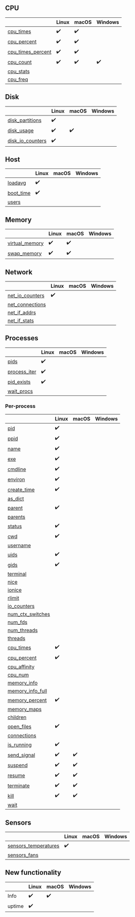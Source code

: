 ## CPU

|                                                                                        | Linux              | macOS              | Windows            |
|----------------------------------------------------------------------------------------|--------------------|--------------------|--------------------|
| [cpu_times](https://psutil.readthedocs.io/en/latest/#psutil.cpu_times)                 | :heavy_check_mark: | :heavy_check_mark: |                    |
| [cpu_percent](https://psutil.readthedocs.io/en/latest/#psutil.cpu_percent)             | :heavy_check_mark: | :heavy_check_mark: |                    |
| [cpu_times_percent](https://psutil.readthedocs.io/en/latest/#psutil.cpu_times_percent) | :heavy_check_mark: | :heavy_check_mark: |                    |
| [cpu_count](https://psutil.readthedocs.io/en/latest/#psutil.cpu_count)                 | :heavy_check_mark: | :heavy_check_mark: | :heavy_check_mark: |
| [cpu_stats](https://psutil.readthedocs.io/en/latest/#psutil.cpu_stats)                 |                    |                    |                    |
| [cpu_freq](https://psutil.readthedocs.io/en/latest/#psutil.cpu_freq)                   |                    |                    |                    |

## Disk

|                                                                                      | Linux              | macOS              | Windows |
|--------------------------------------------------------------------------------------|--------------------|--------------------|---------|
| [disk_partitions](https://psutil.readthedocs.io/en/latest/#psutil.disk_partitions)   | :heavy_check_mark: |                    |         |
| [disk_usage](https://psutil.readthedocs.io/en/latest/#psutil.disk_usage)             | :heavy_check_mark: | :heavy_check_mark: |         |
| [disk_io_counters](https://psutil.readthedocs.io/en/latest/#psutil.disk_io_counters) | :heavy_check_mark: |                    |         |

## Host

|                                                                                    | Linux              | macOS | Windows |
|------------------------------------------------------------------------------------|--------------------|-------|---------|
| [loadavg](https://psutil.readthedocs.io/en/latest/?badge=latest#psutil.getloadavg) | :heavy_check_mark: |       |         |
| [boot_time](https://psutil.readthedocs.io/en/latest/#psutil.boot_time)             | :heavy_check_mark: |       |         |
| [users](https://psutil.readthedocs.io/en/latest/#psutil.users)                     |                    |       |         |

## Memory

|                                                                                  | Linux              | macOS              | Windows |
|----------------------------------------------------------------------------------|--------------------|--------------------|---------|
| [virtual_memory](https://psutil.readthedocs.io/en/latest/#psutil.virtual_memory) | :heavy_check_mark: | :heavy_check_mark: |         |
| [swap_memory](https://psutil.readthedocs.io/en/latest/#psutil.swap_memory)       | :heavy_check_mark: | :heavy_check_mark: |         |

## Network

|                                                                                    | Linux              | macOS | Windows |
|------------------------------------------------------------------------------------|--------------------|-------|---------|
| [net_io_counters](https://psutil.readthedocs.io/en/latest/#psutil.net_io_counters) | :heavy_check_mark: |       |         |
| [net_connections](https://psutil.readthedocs.io/en/latest/#psutil.net_connections) |                    |       |         |
| [net_if_addrs](https://psutil.readthedocs.io/en/latest/#psutil.net_if_addrs)       |                    |       |         |
| [net_if_stats](https://psutil.readthedocs.io/en/latest/#psutil.net_if_stats)       |                    |       |         |

## Processes

|                                                                              | Linux              | macOS | Windows |
|------------------------------------------------------------------------------|--------------------|-------|---------|
| [pids](https://psutil.readthedocs.io/en/latest/#psutil.pids)                 | :heavy_check_mark: |       |         |
| [process_iter](https://psutil.readthedocs.io/en/latest/#psutil.process_iter) | :heavy_check_mark: |       |         |
| [pid_exists](https://psutil.readthedocs.io/en/latest/#psutil.pid_exists)     | :heavy_check_mark: |       |         |
| [wait_procs](https://psutil.readthedocs.io/en/latest/#psutil.wait_procs)     |                    |       |         |

### Per-process

|                                                                                              | Linux              | macOS              | Windows |
|----------------------------------------------------------------------------------------------|--------------------|--------------------|---------|
| [pid](https://psutil.readthedocs.io/en/latest/#psutil.Process.pid)                           | :heavy_check_mark: |                    |         |
| [ppid](https://psutil.readthedocs.io/en/latest/#psutil.Process.ppid)                         | :heavy_check_mark: |                    |         |
| [name](https://psutil.readthedocs.io/en/latest/#psutil.Process.name)                         | :heavy_check_mark: |                    |         |
| [exe](https://psutil.readthedocs.io/en/latest/#psutil.Process.exe)                           | :heavy_check_mark: |                    |         |
| [cmdline](https://psutil.readthedocs.io/en/latest/#psutil.Process.cmdline)                   | :heavy_check_mark: |                    |         |
| [environ](https://psutil.readthedocs.io/en/latest/#psutil.Process.environ)                   | :heavy_check_mark: |                    |         |
| [create_time](https://psutil.readthedocs.io/en/latest/#psutil.Process.create_time)           | :heavy_check_mark: |                    |         |
| [as_dict](https://psutil.readthedocs.io/en/latest/#psutil.Process.as_dict)                   |                    |                    |         |
| [parent](https://psutil.readthedocs.io/en/latest/#psutil.Process.parent)                     | :heavy_check_mark: |                    |         |
| [parents](https://psutil.readthedocs.io/en/latest/#psutil.Process.parents)                   |                    |                    |         |
| [status](https://psutil.readthedocs.io/en/latest/#psutil.Process.status)                     | :heavy_check_mark: |                    |         |
| [cwd](https://psutil.readthedocs.io/en/latest/#psutil.Process.cwd)                           | :heavy_check_mark: |                    |         |
| [username](https://psutil.readthedocs.io/en/latest/#psutil.Process.username)                 |                    |                    |         |
| [uids](https://psutil.readthedocs.io/en/latest/#psutil.Process.uids)                         | :heavy_check_mark: |                    |         |
| [gids](https://psutil.readthedocs.io/en/latest/#psutil.Process.gids)                         | :heavy_check_mark: |                    |         |
| [terminal](https://psutil.readthedocs.io/en/latest/#psutil.Process.terminal)                 |                    |                    |         |
| [nice](https://psutil.readthedocs.io/en/latest/#psutil.Process.nice)                         |                    |                    |         |
| [ionice](https://psutil.readthedocs.io/en/latest/#psutil.Process.ionice)                     |                    |                    |         |
| [rlimit](https://psutil.readthedocs.io/en/latest/#psutil.Process.rlimit)                     |                    |                    |         |
| [io_counters](https://psutil.readthedocs.io/en/latest/#psutil.Process.io_counters)           |                    |                    |         |
| [num_ctx_switches](https://psutil.readthedocs.io/en/latest/#psutil.Process.num_ctx_switches) |                    |                    |         |
| [num_fds](https://psutil.readthedocs.io/en/latest/#psutil.Process.num_fds)                   |                    |                    |         |
| [num_threads](https://psutil.readthedocs.io/en/latest/#psutil.Process.num_threads)           |                    |                    |         |
| [threads](https://psutil.readthedocs.io/en/latest/#psutil.Process.threads)                   |                    |                    |         |
| [cpu_times](https://psutil.readthedocs.io/en/latest/#psutil.Process.cpu_times)               | :heavy_check_mark: |                    |         |
| [cpu_percent](https://psutil.readthedocs.io/en/latest/#psutil.Process.cpu_percent)           | :heavy_check_mark: |                    |         |
| [cpu_affinity](https://psutil.readthedocs.io/en/latest/#psutil.Process.cpu_affinity)         |                    |                    |         |
| [cpu_num](https://psutil.readthedocs.io/en/latest/#psutil.Process.cpu_num)                   |                    |                    |         |
| [memory_info](https://psutil.readthedocs.io/en/latest/#psutil.Process.memory_info)           |                    |                    |         |
| [memory_info_full](https://psutil.readthedocs.io/en/latest/#psutil.Process.memory_info_full) |                    |                    |         |
| [memory_percent](https://psutil.readthedocs.io/en/latest/#psutil.Process.memory_percent)     | :heavy_check_mark: |                    |         |
| [memory_maps](https://psutil.readthedocs.io/en/latest/#psutil.Process.memory_maps)           |                    |                    |         |
| [children](https://psutil.readthedocs.io/en/latest/#psutil.Process.children)                 |                    |                    |         |
| [open_files](https://psutil.readthedocs.io/en/latest/#psutil.Process.open_files)             | :heavy_check_mark: |                    |         |
| [connections](https://psutil.readthedocs.io/en/latest/#psutil.Process.connections)           |                    |                    |         |
| [is_running](https://psutil.readthedocs.io/en/latest/#psutil.Process.is_running)             | :heavy_check_mark: |                    |         |
| [send_signal](https://psutil.readthedocs.io/en/latest/#psutil.Process.send_signal)           | :heavy_check_mark: | :heavy_check_mark: |         |
| [suspend](https://psutil.readthedocs.io/en/latest/#psutil.Process.suspend)                   | :heavy_check_mark: | :heavy_check_mark: |         |
| [resume](https://psutil.readthedocs.io/en/latest/#psutil.Process.resume)                     | :heavy_check_mark: | :heavy_check_mark: |         |
| [terminate](https://psutil.readthedocs.io/en/latest/#psutil.Process.terminate)               | :heavy_check_mark: | :heavy_check_mark: |         |
| [kill](https://psutil.readthedocs.io/en/latest/#psutil.Process.kill)                         | :heavy_check_mark: | :heavy_check_mark: |         |
| [wait](https://psutil.readthedocs.io/en/latest/#psutil.Process.wait)                         |                    |                    |         |

## Sensors

|                                                                                              | Linux              | macOS | Windows |
|----------------------------------------------------------------------------------------------|--------------------|-------|---------|
| [sensors_temperatures](https://psutil.readthedocs.io/en/latest/#psutil.sensors_temperatures) | :heavy_check_mark: |       |         |
| [sensors_fans](https://psutil.readthedocs.io/en/latest/#psutil.sensors_fans)                 |                    |       |         |

## New functionality

|        | Linux              | macOS              | Windows |
|--------|--------------------|--------------------|---------|
| Info   | :heavy_check_mark: | :heavy_check_mark: |         |
| uptime | :heavy_check_mark: |                    |         |
